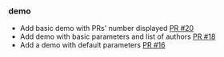 ### demo

- Add basic demo with PRs' number displayed [PR #20](https://github.com/cbentejac/github-generate-release-note/pull/20)
- Add demo with basic parameters and list of authors [PR #18](https://github.com/cbentejac/github-generate-release-note/pull/18)
- Add a demo with default parameters [PR #16](https://github.com/cbentejac/github-generate-release-note/pull/16)
